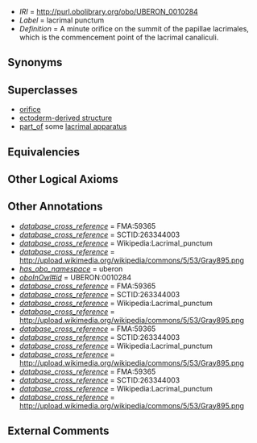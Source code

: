  * *IRI* = http://purl.obolibrary.org/obo/UBERON_0010284
 * *Label* = lacrimal punctum
 * *Definition* = A minute orifice on the summit of the papillae lacrimales, which is the commencement point of the lacrimal canaliculi.

## Synonyms


## Superclasses

 * [orifice](../../UBERON/61/UBERON_0000161.md)
 * [ectoderm-derived structure](../../UBERON/21/UBERON_0004121.md)
 * [part_of](../../BFO/50/BFO_0000050.md) some [lacrimal apparatus](../../UBERON/50/UBERON_0001750.md)

## Equivalencies


## Other Logical Axioms


## Other Annotations

 * *[database_cross_reference](../../ef/oboInOwl#hasDbXref.md)* = FMA:59365
 * *[database_cross_reference](../../ef/oboInOwl#hasDbXref.md)* = SCTID:263344003
 * *[database_cross_reference](../../ef/oboInOwl#hasDbXref.md)* = Wikipedia:Lacrimal_punctum
 * *[database_cross_reference](../../ef/oboInOwl#hasDbXref.md)* = http://upload.wikimedia.org/wikipedia/commons/5/53/Gray895.png
 * *[has_obo_namespace](../../ce/oboInOwl#hasOBONamespace.md)* = uberon
 * *[oboInOwl#id](../../id/oboInOwl#id.md)* = UBERON:0010284
 * *[database_cross_reference](../../ef/oboInOwl#hasDbXref.md)* = FMA:59365
 * *[database_cross_reference](../../ef/oboInOwl#hasDbXref.md)* = SCTID:263344003
 * *[database_cross_reference](../../ef/oboInOwl#hasDbXref.md)* = Wikipedia:Lacrimal_punctum
 * *[database_cross_reference](../../ef/oboInOwl#hasDbXref.md)* = http://upload.wikimedia.org/wikipedia/commons/5/53/Gray895.png
 * *[database_cross_reference](../../ef/oboInOwl#hasDbXref.md)* = FMA:59365
 * *[database_cross_reference](../../ef/oboInOwl#hasDbXref.md)* = SCTID:263344003
 * *[database_cross_reference](../../ef/oboInOwl#hasDbXref.md)* = Wikipedia:Lacrimal_punctum
 * *[database_cross_reference](../../ef/oboInOwl#hasDbXref.md)* = http://upload.wikimedia.org/wikipedia/commons/5/53/Gray895.png
 * *[database_cross_reference](../../ef/oboInOwl#hasDbXref.md)* = FMA:59365
 * *[database_cross_reference](../../ef/oboInOwl#hasDbXref.md)* = SCTID:263344003
 * *[database_cross_reference](../../ef/oboInOwl#hasDbXref.md)* = Wikipedia:Lacrimal_punctum
 * *[database_cross_reference](../../ef/oboInOwl#hasDbXref.md)* = http://upload.wikimedia.org/wikipedia/commons/5/53/Gray895.png

## External Comments

